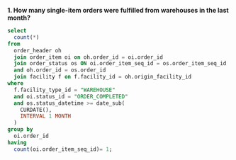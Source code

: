 **1. How many single-item orders were fulfilled from warehouses in the last month?**

```sql
select 
  count(*) 
from 
  order_header oh 
  join order_item oi on oh.order_id = oi.order_id 
  join order_status os ON oi.order_item_seq_id = os.order_item_seq_id 
  and oh.order_id = os.order_id 
  join facility f on f.facility_id = oh.origin_facility_id 
where 
  f.facility_type_id = "WAREHOUSE" 
  and oi.status_id = "ORDER_COMPLETED" 
  and os.status_datetime >= date_sub(
    CURDATE(), 
    INTERVAL 1 MONTH
  ) 
group by 
  oi.order_id 
having 
  count(oi.order_item_seq_id)= 1;
```
